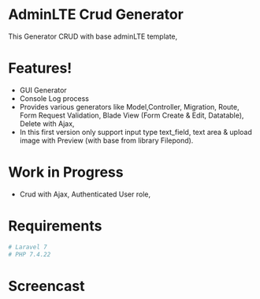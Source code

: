 # AdminLTE Crud Generator 

This Generator CRUD with base adminLTE template, 


# Features!
  - GUI Generator
  - Console Log process
  - Provides various generators like Model,Controller, Migration, Route, Form Request Validation, Blade View (Form Create & Edit, Datatable), Delete with Ajax,  
  - In this first version only support input type text_field, text area & upload image with Preview (with base from library Filepond).

# Work in Progress
 - Crud with Ajax, Authenticated User role, 

# Requirements
   ```sh
  # Laravel 7
  # PHP 7.4.22
   ```
# Screencast

  
